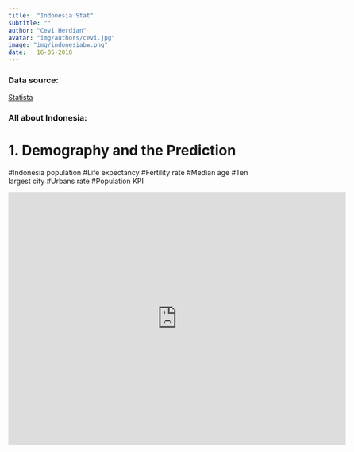 ```yaml
---
title:  "Indonesia Stat"
subtitle: ""
author: "Cevi Herdian"
avatar: "img/authors/cevi.jpg"
image: "img/indonesiabw.png"
date:   16-05-2018
---
```


### Data source:

[Statista](https://www.statista.com/)



### All about Indonesia:

# 1. Demography and the Prediction 
 
 #Indonesia population
 #Life expectancy
 #Fertility rate
 #Median age
 #Ten largest city
 #Urbans rate
 #Population KPI
 
 <iframe width="680" height="510" src="https://app.powerbi.com/view?r=eyJrIjoiMzY5M2NmM2MtYzUyYi00MzVjLTkzNjYtMDQ4NmUzYzgzNTJmIiwidCI6IjU3NTMyN2Q0LTBmNGMtNGI5ZS1hNzE4LWQwOTViMWMyMzdiNSIsImMiOjh9" frameborder="0" allowFullScreen="true"></iframe>
 





